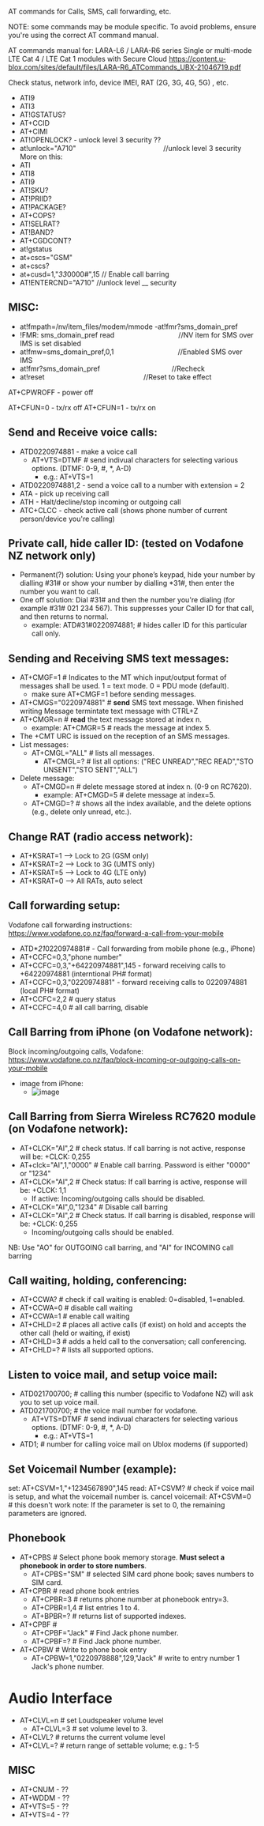AT commands for Calls, SMS, call forwarding, etc. 


NOTE: some commands may be module specific. To avoid problems, ensure you're using the correct AT command manual.


AT commands manual for: LARA-L6 / LARA-R6 series Single or multi-mode LTE Cat 4 / LTE Cat 1 modules with Secure Cloud
https://content.u-blox.com/sites/default/files/LARA-R6_ATCommands_UBX-21046719.pdf

Check status, network info, device IMEI, RAT (2G, 3G, 4G, 5G) , etc. 
- ATI9
- ATI3
- AT!GSTATUS?
- AT+CCID
- AT+CIMI
- AT!OPENLOCK? - unlock level 3 security ??
- at!unlock="A710"                                             //unlock level 3 security
More on this:
- ATI
- ATI8
- ATI9
- AT!SKU?
- AT!PRIID?
- AT!PACKAGE?
- AT+COPS?
- AT!SELRAT?
- AT!BAND?
- AT+CGDCONT?
- at!gstatus
- at+cscs="GSM"
- at+cscs?
- at+cusd=1,"*33*0000#",15  // Enable call barring
- AT!ENTERCND="A710"        //unlock level __ security


## MISC:
- at!fmpath=/nv/item_files/modem/mmode
-at!fmr?sms_domain_pref
- !FMR: sms_domain_pref read                                 //NV item for SMS over IMS is set disabled
- at!fmw=sms_domain_pref,0,1                                 //Enabled SMS over IMS
- at!fmr?sms_domain_pref                                     //Recheck
- at!reset                                                   //Reset to take effect


AT+CPWROFF - power off

AT+CFUN=0 - tx/rx off
AT+CFUN=1 - tx/rx on


## Send and Receive voice calls:
- ATD0220974881 - make a voice call
  - AT+VTS=DTMF    # send indivual characters for selecting various options. (DTMF: 0-9, #, *, A-D)
    - e.g.: AT+VTS=1
- ATD0220974881,2 - send a voice call to a number with extension = 2
- ATA - pick up receiving call
- ATH - Halt/decline/stop incoming or outgoing call
- ATC+CLCC - check active call (shows phone number of current person/device you're calling)

## Private call, hide caller ID: (tested on Vodafone NZ network only)
- Permanent(?) solution: Using your phone’s keypad, hide your number by dialling #31# or show your number by dialling *31#, then enter the number you want to call.
- One off solution: Dial #31# and then the number you're dialing (for example #31# 021 234 567). This suppresses your Caller ID for that call, and then returns to normal.
  - example: ATD#31#0220974881;  # hides caller ID for this particular call only.    

## Sending and Receiving SMS text messages:
- AT+CMGF=1      # Indicates to the MT which input/output format of messages shall be used. 1 = text mode. 0 = PDU mode (default).
  - make sure AT+CMGF=1 before sending messages. 
- AT+CMGS="0220974881"    # **send** SMS text message. When finished writing Message termintate text message with CTRL+Z
- AT+CMGR=n               # **read** the text message stored at index n.
  - example: AT+CMGR=5    # reads the message at index 5. 
- The +CMT URC is issued on the reception of an SMS messages.
- List messages:
  - AT+CMGL="ALL"    # lists all messages.
    - AT+CMGL=?      # list all options: ("REC UNREAD","REC READ","STO UNSENT","STO SENT","ALL")
- Delete message:
  - AT+CMGD=n               # delete message stored at index n. (0-9 on RC7620). 
    - example: AT+CMGD=5    # delete message at index=5.   
  - AT+CMGD=?               # shows all the index available, and the delete options (e.g., delete only unread, etc.).  


## Change RAT (radio access network):
- AT+KSRAT=1 --> Lock to 2G (GSM only)
- AT+KSRAT=2 --> Lock to 3G (UMTS only)
- AT+KSRAT=5 --> Lock to 4G (LTE only)
- AT+KSRAT=0 --> All RATs, auto select



## Call forwarding setup:
Vodafone call forwarding instructions: https://www.vodafone.co.nz/faq/forward-a-call-from-your-mobile
- ATD\**21*0220974881# - Call forwarding from mobile phone (e.g., iPhone)
- AT+CCFC=0,3,"phone number"
- AT+CCFC=0,3,"+64220974881",145  - forward receiving calls to +64220974881 (interntional PH# format)
- AT+CCFC=0,3,"0220974881" - forward receiving calls to 0220974881 (local PH# format)
- AT+CCFC=2,2           # query status
- AT+CCFC=4,0           # all call barring, disable

 

## Call Barring from iPhone (on Vodafone network):
Block incoming/outgoing calls, Vodafone: https://www.vodafone.co.nz/faq/block-incoming-or-outgoing-calls-on-your-mobile
- image from iPhone:
  -  ![image](https://user-images.githubusercontent.com/42329930/233904746-02ccc959-e554-4812-afc1-c8fe475b2723.png)


## Call Barring from Sierra Wireless RC7620 module (on Vodafone network):
- AT+CLCK="AI",2		           # check status. If call barring is not active, response will be: +CLCK: 0,255
- AT+clck="AI",1,"0000"	     # Enable call barring. Password is either "0000" or "1234"
- AT+CLCK="AI",2		           # Check status: If call barring is active, response will be: +CLCK: 1,1
  - If active: Incoming/outgoing calls should be disabled.   
- AT+CLCK="AI",0,"1234"	     # Disable call barring
- AT+CLCK="AI",2		           # Check status. If call barring is disabled, response will be: +CLCK: 0,255
  - Incoming/outgoing calls should be enabled.   

NB: Use "AO" for OUTGOING call barring, and "AI" for INCOMING call barring

## Call waiting, holding, conferencing:
- AT+CCWA?         # check if call waiting is enabled: 0=disabled, 1=enabled. 
- AT+CCWA=0      # disable call waiting
- AT+CCWA=1      # enable call waiting 
- AT+CHLD=2      # places all active calls (if exist) on hold and accepts the other call (held or waiting, if exist)
- AT+CHLD=3      # adds a held call to the conversation; call conferencing.
- AT+CHLD=?      # lists all supported options. 

## Listen to voice mail, and setup voice mail:
- ATD021700700;  # calling this number (specific to Vodafone NZ) will ask you to set up voice mail.
- ATD021700700;  # the voice mail number for vodafone. 
  - AT+VTS=DTMF    # send indivual characters for selecting various options. (DTMF: 0-9, #, *, A-D)
    - e.g.: AT+VTS=1
- ATD1;          # number for calling voice mail on Ublox modems (if supported)


## Set Voicemail Number (example):
set: AT+CSVM=1,"+1234567890",145
read: AT+CSVM?  # check if voice mail is setup, and what the voicemail number is.
cancel voicemail: AT+CSVM=0  # this doesn't work
note: If the parameter <mode> is set to 0, the remaining parameters are ignored.

## Phonebook
- AT+CPBS          # Select phone book memory storage. **Must select a phonebook in order to store numbers**. 
  - AT+CPBS="SM"    # selected SIM card phone book; saves numbers to SIM card. 
- AT+CPBR          # read phone book entries
  - AT+CPBR=3      # returns phone number at phonebook entry=3.
  - AT+CPBR=1,4    # list entries 1 to 4. 
  - AT+BPBR=?      # returns list of supported indexes. 
- AT+CPBF          #
  - AT+CPBF="Jack" # Find Jack phone number.
  - AT+CPBF=?      # Find Jack phone number.
- AT+CPBW          # Write to phone book entry
  - AT+CPBW=1,"0220978888",129,"Jack"     # write to entry number 1 Jack's phone number.

# Audio Interface
- AT+CLVL=n     # set Loudspeaker volume level
  - AT+CLVL=3   # set volume level to 3. 
- AT+CLVL?      # returns the current volume level
- AT+CLVL=?     # return range of settable volume; e.g.: 1-5


## MISC
- AT+CNUM - ??
- AT+WDDM - ??
- AT+VTS=5 - ??
- AT+VTS=4 - ??







